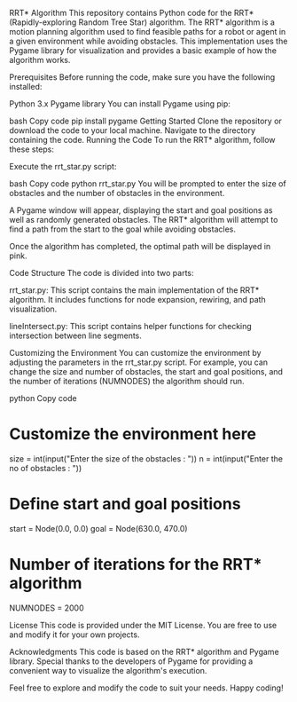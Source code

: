 RRT* Algorithm
This repository contains Python code for the RRT* (Rapidly-exploring Random Tree Star) algorithm. The RRT* algorithm is a motion planning algorithm used to find feasible paths for a robot or agent in a given environment while avoiding obstacles. This implementation uses the Pygame library for visualization and provides a basic example of how the algorithm works.

Prerequisites
Before running the code, make sure you have the following installed:

Python 3.x
Pygame library
You can install Pygame using pip:

bash
Copy code
pip install pygame
Getting Started
Clone the repository or download the code to your local machine.
Navigate to the directory containing the code.
Running the Code
To run the RRT* algorithm, follow these steps:

Execute the rrt_star.py script:

bash
Copy code
python rrt_star.py
You will be prompted to enter the size of obstacles and the number of obstacles in the environment.

A Pygame window will appear, displaying the start and goal positions as well as randomly generated obstacles. The RRT* algorithm will attempt to find a path from the start to the goal while avoiding obstacles.

Once the algorithm has completed, the optimal path will be displayed in pink.

Code Structure
The code is divided into two parts:

rrt_star.py: This script contains the main implementation of the RRT* algorithm. It includes functions for node expansion, rewiring, and path visualization.

lineIntersect.py: This script contains helper functions for checking intersection between line segments.

Customizing the Environment
You can customize the environment by adjusting the parameters in the rrt_star.py script. For example, you can change the size and number of obstacles, the start and goal positions, and the number of iterations (NUMNODES) the algorithm should run.

python
Copy code
# Customize the environment here
size = int(input("Enter the size of the obstacles : "))
n = int(input("Enter the no of obstacles : "))

# Define start and goal positions
start = Node(0.0, 0.0)
goal = Node(630.0, 470.0)

# Number of iterations for the RRT* algorithm
NUMNODES = 2000


License
This code is provided under the MIT License. You are free to use and modify it for your own projects.

Acknowledgments
This code is based on the RRT* algorithm and Pygame library. Special thanks to the developers of Pygame for providing a convenient way to visualize the algorithm's execution.

Feel free to explore and modify the code to suit your needs. Happy coding!
